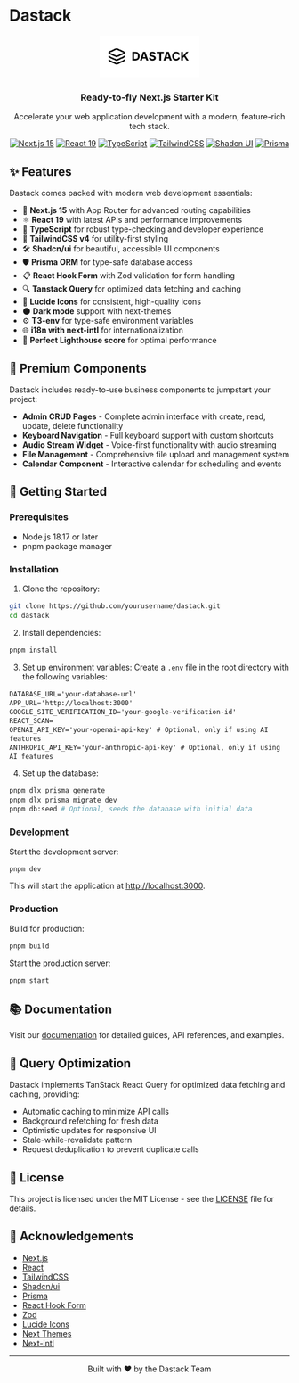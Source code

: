 # Dastack

<div align="center">
  <img src="public/logo.png" alt="Dastack Logo" width="180" height="auto">
  <h3>Ready-to-fly Next.js Starter Kit</h3>
  <p>Accelerate your web application development with a modern, feature-rich tech stack.</p>
  
  <p>
    <a href="https://nextjs.org"><img src="https://img.shields.io/badge/Next.js-15-black?style=flat&logo=next.js" alt="Next.js 15"></a>
    <a href="https://react.dev"><img src="https://img.shields.io/badge/React-19-blue?style=flat&logo=react" alt="React 19"></a>
    <a href="https://www.typescriptlang.org"><img src="https://img.shields.io/badge/TypeScript-5.8-blue?style=flat&logo=typescript" alt="TypeScript"></a>
    <a href="https://tailwindcss.com"><img src="https://img.shields.io/badge/TailwindCSS-4.0-38bdf8?style=flat&logo=tailwindcss" alt="TailwindCSS"></a>
    <a href="https://ui.shadcn.com"><img src="https://img.shields.io/badge/Shadcn/ui-Latest-black?style=flat" alt="Shadcn UI"></a>
    <a href="https://prisma.io"><img src="https://img.shields.io/badge/Prisma-6.5-5a67d8?style=flat&logo=prisma" alt="Prisma"></a>
  </p>
</div>

## ✨ Features

Dastack comes packed with modern web development essentials:

- 🚀 **Next.js 15** with App Router for advanced routing capabilities
- ⚛️ **React 19** with latest APIs and performance improvements
- 📘 **TypeScript** for robust type-checking and developer experience
- 🎨 **TailwindCSS v4** for utility-first styling
- 🛠️ **Shadcn/ui** for beautiful, accessible UI components
- 🛡️ **Prisma ORM** for type-safe database access
- 📋 **React Hook Form** with Zod validation for form handling
- 🔍 **Tanstack Query** for optimized data fetching and caching
- 🔹 **Lucide Icons** for consistent, high-quality icons
- 🌑 **Dark mode** support with next-themes
- ⚙️ **T3-env** for type-safe environment variables
- 🌐 **i18n with next-intl** for internationalization
- 💯 **Perfect Lighthouse score** for optimal performance

## 🌟 Premium Components

Dastack includes ready-to-use business components to jumpstart your project:

- **Admin CRUD Pages** - Complete admin interface with create, read, update, delete functionality
- **Keyboard Navigation** - Full keyboard support with custom shortcuts
- **Audio Stream Widget** - Voice-first functionality with audio streaming
- **File Management** - Comprehensive file upload and management system
- **Calendar Component** - Interactive calendar for scheduling and events

## 🚀 Getting Started

### Prerequisites

- Node.js 18.17 or later
- pnpm package manager

### Installation

1. Clone the repository:
```bash
git clone https://github.com/yourusername/dastack.git
cd dastack
```

2. Install dependencies:
```bash
pnpm install
```

3. Set up environment variables:
Create a `.env` file in the root directory with the following variables:
```
DATABASE_URL='your-database-url'
APP_URL='http://localhost:3000'
GOOGLE_SITE_VERIFICATION_ID='your-google-verification-id'
REACT_SCAN=
OPENAI_API_KEY='your-openai-api-key' # Optional, only if using AI features
ANTHROPIC_API_KEY='your-anthropic-api-key' # Optional, only if using AI features
```

4. Set up the database:
```bash
pnpm dlx prisma generate
pnpm dlx prisma migrate dev
pnpm db:seed # Optional, seeds the database with initial data
```

### Development

Start the development server:
```bash
pnpm dev
```

This will start the application at [http://localhost:3000](http://localhost:3000).

### Production

Build for production:
```bash
pnpm build
```

Start the production server:
```bash
pnpm start
```

## 📚 Documentation

Visit our [documentation](https://your-domain.com/docs) for detailed guides, API references, and examples.

## 🧪 Query Optimization

Dastack implements TanStack React Query for optimized data fetching and caching, providing:

- Automatic caching to minimize API calls
- Background refetching for fresh data
- Optimistic updates for responsive UI
- Stale-while-revalidate pattern
- Request deduplication to prevent duplicate calls

## 📝 License

This project is licensed under the MIT License - see the [LICENSE](LICENSE) file for details.

## 🙏 Acknowledgements

- [Next.js](https://nextjs.org)
- [React](https://react.dev)
- [TailwindCSS](https://tailwindcss.com)
- [Shadcn/ui](https://ui.shadcn.com)
- [Prisma](https://prisma.io)
- [React Hook Form](https://react-hook-form.com)
- [Zod](https://zod.dev)
- [Lucide Icons](https://lucide.dev)
- [Next Themes](https://github.com/pacocoursey/next-themes)
- [Next-intl](https://next-intl-docs.vercel.app)

---

<div align="center">
  <p>Built with ❤️ by the Dastack Team</p>
</div>
